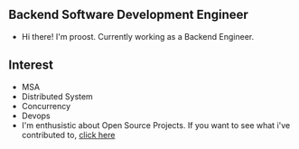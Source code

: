 ## Backend Software Development Engineer
* Hi there! I'm proost. Currently working as a Backend Engineer.



## Interest
* MSA
* Distributed System
* Concurrency
* Devops
* I'm enthusistic about Open Source Projects. If you want to see what i've contributed to, [click here](https://wary-carp-8ac.notion.site/Open-Source-Projects-I-ve-Contributed-To-7b74fb591b1b48bba8a2671098e6d92b)

